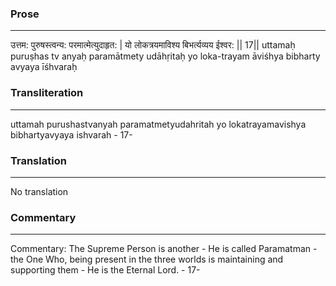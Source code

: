 ### Prose 
 --- 
उत्तम: पुरुषस्त्वन्य: परमात्मेत्युदाहृत: |
यो लोकत्रयमाविश्य बिभर्त्यव्यय ईश्वर: || 17||
uttamaḥ puruṣhas tv anyaḥ paramātmety udāhṛitaḥ
yo loka-trayam āviśhya bibharty avyaya īśhvaraḥ

### Transliteration 
 --- 
uttamah purushastvanyah paramatmetyudahritah yo lokatrayamavishya bibhartyavyaya ishvarah - 17-

### Translation 
 --- 
No translation

### Commentary 
 --- 
Commentary: The Supreme Person is another - He is called Paramatman - the One Who, being present in the three worlds is maintaining and supporting them - He is the Eternal Lord. - 17-